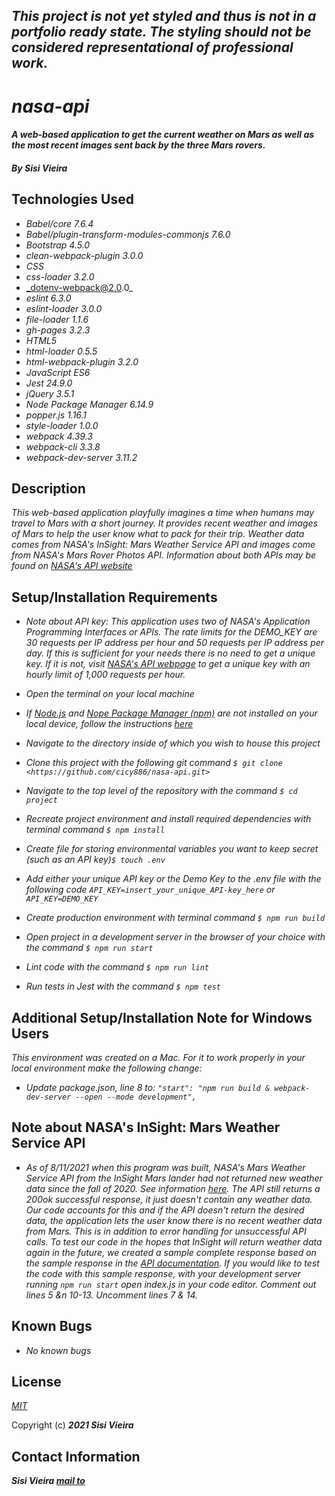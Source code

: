 ## _This project is not yet styled and thus is not in a portfolio ready state. The styling should not be considered representational of professional work._

# _nasa-api_

#### _A web-based application to get the current weather on Mars as well as the most recent images sent back by the three Mars rovers._

#### _By **Sisi Vieira**_

## Technologies Used

* _Babel/core 7.6.4_
* _Babel/plugin-transform-modules-commonjs 7.6.0_
* _Bootstrap 4.5.0_
* _clean-webpack-plugin 3.0.0_
* _CSS_
* _css-loader 3.2.0_
* _dotenv-webpack@2.0.0_
* _eslint 6.3.0_
* _eslint-loader 3.0.0_
* _file-loader 1.1.6_
* _gh-pages 3.2.3_
* _HTML5_
* _html-loader 0.5.5_
* _html-webpack-plugin 3.2.0_
* _JavaScript ES6_
* _Jest 24.9.0_
* _jQuery 3.5.1_
* _Node Package Manager 6.14.9_
* _popper.js 1.16.1_
* _style-loader 1.0.0_
* _webpack 4.39.3_
* _webpack-cli 3.3.8_
* _webpack-dev-server 3.11.2_

## Description

_This web-based application playfully imagines a time when humans may travel to Mars with a short journey. It provides recent weather and images of Mars to help the user know what to pack for their trip. Weather data comes from NASA's InSight: Mars Weather Service API and images come from NASA's Mars Rover Photos API. Information about both APIs may be found on [NASA's API website](https://api.nasa.gov/)_

## Setup/Installation Requirements

* _Note about API key: This application uses two of NASA's Application Programming Interfaces or APIs. The rate limits for the DEMO_KEY are 30 requests per IP address per hour and 50 requests per IP address per day. If this is sufficient for your needs there is no need to get a unique key. If it is not, visit [NASA's API webpage](https://api.nasa.gov/) to get a unique key with an hourly limit of 1,000 requests per hour._

* _Open the terminal on your local machine_
* _If [Node.js](https://nodejs.org/en/) and [Nope Package Manager (npm)](https://www.npmjs.com/) are not installed on your local device, follow the instructions [here](https://www.learnhowtoprogram.com/intermediate-javascript/getting-started-with-javascript/installing-node-js)_
* _Navigate to the directory inside of which you wish to house this project_
* _Clone this project with the following git command `$ git clone <https://github.com/cicy886/nasa-api.git>`_
* _Navigate to the top level of the repository with the command `$ cd project`_
* _Recreate project environment and install required dependencies with terminal command `$ npm install`_
* _Create file for storing environmental variables you want to keep secret (such as an API key)`$ touch .env`_
* _Add either your unique API key or the Demo Key to the .env file with the following code `API_KEY=insert_your_unique_API-key_here` or `API_KEY=DEMO_KEY`_
* _Create production environment with terminal command `$ npm run build`_
* _Open project in a development server in the browser of your choice with the command `$ npm run start`_
* _Lint code with the command `$ npm run lint`_
* _Run tests in Jest with the command `$ npm test`_

## Additional Setup/Installation Note for Windows Users

_This environment was created on a Mac. For it to work properly in your local environment make the following change:_
* _Update package.json, line 8 to: `"start": "npm run build & webpack-dev-server --open --mode development",`_

## Note about NASA's InSight: Mars Weather Service API
* _As of 8/11/2021 when this program was built, NASA's Mars Weather Service API from the InSight Mars lander had not returned new weather data since the fall of 2020. See information [here](https://mars.nasa.gov/insight/weather/). The API still returns a 200ok successful response, it just doesn't contain any weather data. Our code accounts for this and if the API doesn't return the desired data, the application lets the user know there is no recent weather data from Mars. This is in addition to error handling for unsuccessful API calls. To test our code in the hopes that InSight will return weather data again in the future, we created a sample complete response based on the sample response in the [API documentation](https://api.nasa.gov/assets/insight/InSight%20Weather%20API%20Documentation.pdf). If you would like to test the code with this sample response, with your development server running `npm run start` open index.js in your code editor. Comment out lines 5 &n 10-13. Uncomment lines 7 & 14._

## Known Bugs
* _No known bugs_

## License
*[MIT](https://choosealicense.com/licenses/mit/)*

Copyright (c) **_2021 Sisi Vieira_**

## Contact Information
**_Sisi Vieira [mail to](mailto:cicy886@gmail.com)_**

